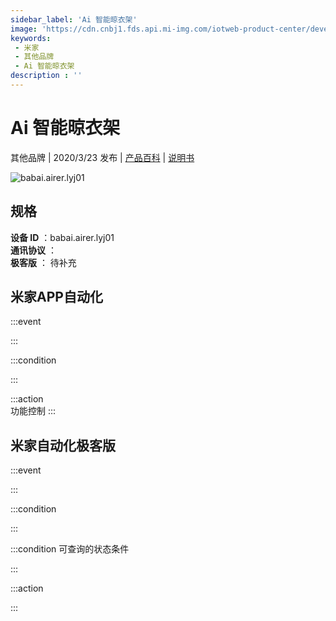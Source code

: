 ```yaml
---
sidebar_label: 'Ai 智能晾衣架'
image: 'https://cdn.cnbj1.fds.api.mi-img.com/iotweb-product-center/developer_1582341132573bmkGl6nx.png?GalaxyAccessKeyId=AKVGLQWBOVIRQ3XLEW&Expires=9223372036854775807&Signature=yqVa3UcIzyuHGOoevYSoIH5wk0A='
keywords: 
 - 米家
 - 其他品牌
 - Ai 智能晾衣架
description : ''
---
```

# Ai 智能晾衣架

其他品牌 | 2020/3/23 发布 | [产品百科](https://home.mi.com/webapp/content/baike/product/index.html?model=babai.airer.lyj01/) | [说明书](https://home.mi.com/views/introduction.html?model=babai.airer.lyj01&region=cn)

![babai.airer.lyj01](https://cdn.cnbj1.fds.api.mi-img.com/iotweb-product-center/developer_1582341132573bmkGl6nx.png?GalaxyAccessKeyId=AKVGLQWBOVIRQ3XLEW&Expires=9223372036854775807&Signature=yqVa3UcIzyuHGOoevYSoIH5wk0A=)

## 规格  
> 
**设备 ID** ：babai.airer.lyj01  
**通讯协议** ：  
**极客版**  ： 待补充 


## 米家APP自动化  

:::event  

:::

:::condition  

:::

:::action   
功能控制
:::

## 米家自动化极客版  

:::event  

:::

:::condition  

:::

:::condition 可查询的状态条件  

:::

:::action  

:::

        
